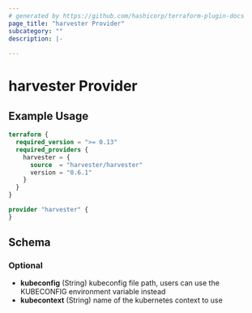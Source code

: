 ```yaml
---
# generated by https://github.com/hashicorp/terraform-plugin-docs
page_title: "harvester Provider"
subcategory: ""
description: |-
  
---
```


# harvester Provider



## Example Usage

```terraform
terraform {
  required_version = ">= 0.13"
  required_providers {
    harvester = {
      source  = "harvester/harvester"
      version = "0.6.1"
    }
  }
}

provider "harvester" {
}
```

<!-- schema generated by tfplugindocs -->
## Schema

### Optional

- **kubeconfig** (String) kubeconfig file path, users can use the KUBECONFIG environment variable instead
- **kubecontext** (String) name of the kubernetes context to use

